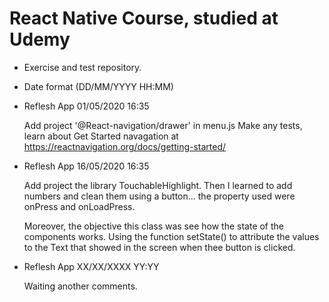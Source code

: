 # React Native Course, studied at Udemy 

- Exercise and test repository. 

- Date format (DD/MM/YYYY HH:MM)

- Reflesh App 01/05/2020 16:35 

  Add project '@React-navigation/drawer' in menu.js
  Make any tests, learn about Get Started navagation at https://reactnavigation.org/docs/getting-started/ 
  
- Reflesh App 16/05/2020 16:35

  Add project the library TouchableHighlight. Then I learned to add numbers and clean them using a button... the property used were         onPress and onLoadPress.
  
  Moreover, the objective this class was see how the state of the components works. Using the function setState() to attribute the values   to the Text that showed in the screen when thee button is clicked. 

- Reflesh App XX/XX/XXXX YY:YY

  Waiting another comments.
